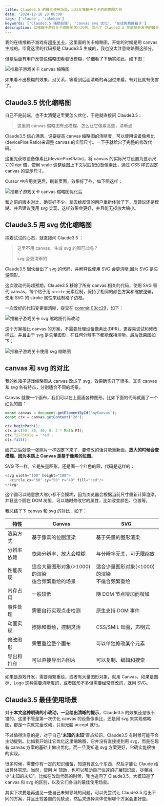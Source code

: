 ```yaml
---
title: Claude3.5 的最佳使用场景，以优化推箱子关卡的缩略图为例
date: '2024-12-18 20:00:00'
tags: ['claude', 'sokoban']
keywords: ['Claude3.5 辅助前端', 'canvas svg 优化', '在线免费推箱子']
description: 以推箱子游戏关卡缩略图优化为例，展示了 Claude3.5 在前端开发中的最佳应用场景。从最初使用 canvas 实现的模糊效果，到通过设备像素比优化，再到最终采用 svg 方案，展示了不同阶段 Claude3.5 的强带代码能力。
---
```


我的在线推箱子游戏有[超多关卡](https://games.programnotes.cn/zh/games/sokoban/more)，这里面的关卡缩略图，开始的时候是用 canvas 生成的。毕竟这里的代码都是 Claude3.5 生成的，我也没太注意缩略图这部分。

但是后面有用户反馈说缩略图看着很模糊，仔细看了下确实如此，如下图：

![推箱子游戏关卡 canvas 缩略图](https://slefboot-1251736664.file.myqcloud.com/20241218_ai_gallery_sokoban_blog.png)

如果看不出模糊的效果，没关系，等看到后面清晰的再回过来看，有对比就有伤害了。

## Claude3.5 优化缩略图

自己不是前端，也不太清楚这里要怎么优化，于是就直接问 Claude3.5：

> 这里的 canvas 缩略图有点模糊，怎么让它像素高些，清晰点

Claude3.5 信心满满，说要提高 canvas 缩略图的清晰度，可以使用设备像素比(devicePixelRatio)来调整 canvas 的实际尺寸。一下子就给出了完整的修改代码。

这里先获取设备像素比(devicePixelRatio)，将 canvas 的实际尺寸设置为显示尺寸的 dpr 倍，使用 scale 调整绘图上下文以匹配设备像素比，通过 CSS 样式固定 canvas 的显示尺寸。

Cursor 中应用变更后，刷新页面，效果好了些，如下图这样：

![推箱子游戏关卡 canvas 缩略图优化后](https://slefboot-1251736664.file.myqcloud.com/20241218_ai_gallery_sokoban_canvas_better.png)

和之前的版本对比，确实好不少。拿去给反馈的用户重新体验了下，反馈说还是模糊。并且建议我用 svg 实现，这样效果会更好，并且能无损放大缩小。

## Claude3.5 用 svg 优化缩略图

抱着试试的心态，就直接问 Claude3.5 ：

> 这里不用 canvas，生成 svg 的图可以吗？
>
> svg 会更清晰的

Claude3.5 很快给出了 svg 的代码，并解释说使用 SVG 会更清晰,因为 SVG 是矢量图形。

这次改动代码超预期，Claude3.5 移除了所有 canvas 相关的代码，使用 SVG 替代 canvas，每个格子用 `<rect>` 元素绘制，保持了相同的颜色方案和缩放逻辑，使用 SVG 的 stroke 属性来绘制格子边框。

一次改好的代码变更很清晰，提交在 [commit 03cc29](https://github.com/selfboot/ai_gallery/commit/01c28d2401561e692a9ee384a16e0ad18703cc29)，如下：

![推箱子游戏关卡 svg 缩略图代码改动](https://slefboot-1251736664.file.myqcloud.com/20241218_ai_gallery_sokoban_svg_commit.png)

这个方案相比 canvas 的方案，不需要处理设备像素比(DPR)，更容易调试和修改样式。并且由于 svg 是矢量图形，在任何分辨率下都能保持清晰。最后效果图如下：

![推箱子游戏关卡使用 svg 缩略图](https://slefboot-1251736664.file.myqcloud.com/20241218_ai_gallery_sokoban_svg_better.png)

## canvas 和 svg 的对比

我的推箱子游戏缩略图从 canvas 改成了 svg，效果确实好了很多。其实 canvas 和 svg 各有特点，分别适合不同的场景。

Canvas 就像一个画布，我们可以在上面画各种图形。比如下面的代码就画了一个红色的圆：

```javascript
const canvas = document.getElementById('myCanvas');
const ctx = canvas.getContext('2d');

ctx.beginPath();
ctx.arc(50, 50, 40, 0, 2 * Math.PI);
ctx.fillStyle = 'red';
ctx.fill();
```

画完之后就像一张照片一样固定下来了，要修改的话只能重新画。**放大的时候会变模糊，因为本质上 Canvas 是基于像素的位图**。

SVG 不一样，它是矢量图形。还是画一个红色的圆，代码是这样的：

```javascript
<svg width="100" height="100">
  <circle cx="50" cy="50" r="40" fill="red"/>
</svg>
```

这个圆可以随意放大缩小都不会模糊，因为浏览器会根据当前尺寸重新计算渲染。并且这个圆在 DOM 树里，可以随时修改它的属性，比如改变颜色、位置等。

我总结了下 canvas 和 svg 的对比，如下：

| 特性 | Canvas | SVG |
|------|---------|-----|
| 渲染方式 | 基于像素的位图渲染 | 基于矢量的图形渲染 |
| 分辨率依赖 | 依赖分辨率，放大会模糊 | 与分辨率无关，可无限缩放 |
| 性能表现 | 适合大量图形对象(>1000)的渲染<br>适合频繁重绘的场景 | 适合少量图形对象(<1000)的渲染<br>不适合频繁重绘 |
| 内存占用 | 一般较低 | 随 DOM 节点增加而增加 |
| 事件处理 | 需要自行实现点击检测 | 原生支持 DOM 事件 |
| 动画实现 | 擦除和重绘，控制灵活 | CSS/SMIL 动画，声明式 |
| 修改图形 | 需要重绘整个画布 | 可以单独修改某个元素 |
| 导出和打印 | 可以直接导出为图片 | 可以复制、编辑和搜索 |

如果是游戏开发，需要频繁重绘，或者有大量图形对象，就用 Canvas。如果是图标、Logo 这种需要清晰度的，或者图形不多但需要经常修改的，就用 SVG。

## Claude3.5 最佳使用场景

对于**本文这种明确的小改动，一旦给出清晰的提示**，Claude3.5 的效果还是很不错的。这里不管是第一次优化 canvas 的设备像素比，还是用 svg 来实现缩略图，都是一次就完全改动，只用无脑 accept 就行。

不过值得注意的是，对于自己“**未知的未知**“盲点知识，Claude3.5 有时候可能不会主动提到。比如我开始让它优化这里缩略图，它并没有直接提到用 svg，而是在现有 canvas 方案的基础上做出优化。而一旦我知道 svg 方案更好，它确实能很快的实现。

很多时候，需要你有一定的知识储备，知道有这么个东西，然后才能让 Claude 给出具体实现。当然，使用 AI 辅助，也可以帮助自己快速的扩展知识面，尽量减少“未知的未知”。比如在改动代码的时候，我也追问了 Claude3.5，大概知道了 canvas 和 svg 的区别，以及它们各自的最佳使用场景。

其实下次要是再遇见一些自己未知领域的问题，可以先尝试让 Claude3.5 给出不同的方案，并且比较各自的优缺点，然后来选择具体使用哪个方案会更好些。